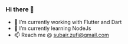 ### Hi there 👋

- 🔭 I’m currently working with Flutter and Dart
- 🌱 I’m currently learning NodeJs
- 📫 Reach me @ subair.zufi@gmail.com
